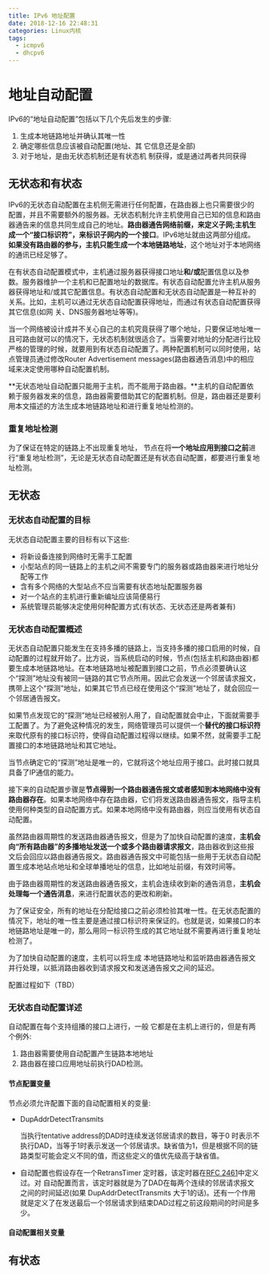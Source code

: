 ```yaml
---
title: IPv6 地址配置
date: 2018-12-16 22:48:31
categories: Linux内核
tags:
  - icmpv6
  - dhcpv6
---
```


# 地址自动配置

IPv6的“地址自动配置”包括以下几个先后发生的步骤:

1. 生成本地链路地址并确认其唯一性
2. 确定哪些信息应该被自动配置(地址、其 它信息还是全部)
3. 对于地址，是由无状态机制还是有状态机 制获得，或是通过两者共同获得

## 无状态和有状态

IPv6的无状态自动配置在主机侧无需进行任何配置，在路由器上也只需要很少的配置，并且不需要额外的服务器。无状态机制允许主机使用自己已知的信息和路由器通告来的信息共同生成自己的地址。**路由器通告网络前缀，来定义子网;主机生成一个“接口标识符”，来标识子网内的一个接口**。IPv6地址就由这两部分组成。**如果没有路由器的参与，主机只能生成一个本地链路地址**，这个地址对于本地网络的通讯已经足够了。

在有状态自动配置模式中，主机通过服务器获得接口地址**和/或**配置信息以及参数。服务器维护一个主机和已配置地址的数据库。有状态自动配置允许主机从服务器获得地址和/或其它配置信息。有状态自动配置和无状态自动配置是一种互补的关系。比如，主机可以通过无状态自动配置获得地址，而通过有状态自动配置获得其它信息(如网 关、DNS服务器地址等等)。

当一个网络被设计成并不关心自己的主机究竟获得了哪个地址，只要保证地址唯一且可路由就可以的情况下，无状态机制就很适合了。当需要对地址的分配进行比较严格的管理的时候，就要用到有状态自动配置了。两种配置机制可以同时使用，站点管理员通过修改Router Advertisement messages(路由器通告消息)中的相应域来决定使用哪种自动配置机制。

**无状态地址自动配置只能用于主机，而不能用于路由器。**主机的自动配置依赖于服务器发来的信息，路由器需要借助其它的配置机制。但是，路由器还是要利用本文描述的方法生成本地链路地址和进行重复地址检测的。

### 重复地址检测

为了保证在特定的链路上不出现重复地址， 节点在将**一个地址应用到接口之前**进行“重复地址检测”，无论是无状态自动配置还是有状态自动配置，都要进行重复地址检测。

## 无状态

### 无状态自动配置的目标

无状态自动配置主要的目标有以下这些:

- 将新设备连接到网络时无需手工配置
- 小型站点的同一链路上的主机之间不需要专门的服务器或路由器来进行地址分配等工作
- 含有多个网络的大型站点不应当需要有状态地址配置服务器
- 对一个站点的主机进行重新编址应该简便易行
- 系统管理员能够决定使用何种配置方式(有状态、无状态还是两者兼有)

### 无状态自动配置概述

无状态自动配置只能发生在支持多播的链路上，当支持多播的接口启用的时候，自动配置的过程就开始了。比方说，当系统启动的时候，节点(包括主机和路由器)都要生成本地链路地址。在本地链路地址被配置到接口之前，节点必须要确认这个“探测”地址没有被同一链路的其它节点所用。因此它会发送一个邻居请求报文，携带上这个“探测”地址，如果其它节点已经在使用这个“探测”地址了，就会回应一个邻居通告报文。

如果节点发现它的“探测”地址已经被别人用了，自动配置就会中止，下面就需要手工配置了。为了避免这种情况的发生，网络管理员可以提供一个**替代的接口标识符**来取代原有的接口标识符，使得自动配置过程得以继续。如果不然，就需要手工配置接口的本地链路地址和其它地址。

当节点确定它的“探测”地址是唯一的，它就将这个地址应用于接口。此时接口就具具备了IP通信的能力。

接下来的自动配置步骤是**节点得到一个路由器通告报文或者感知到本地网络中没有路由器存在**。如果本地网络中存在路由器，它们将发送路由器通告报文，指导主机使用何种类型的自动配置方式。如果本地网络中没有路由器，则应当使用有状态自动配置。

虽然路由器周期性的发送路由器通告报文，但是为了加快自动配置的速度，**主机会向“所有路由器”的多播地址发送一个或多个路由器请求报文**，路由器收到这些报文后会回应以路由器通告报文。路由器通告报文中可能包括一些用于无状态自动配置生成本地站点地址和全球单播地址的信息，比如地址前缀，有效时间等。

由于路由器周期性的发送路由器通告报文，主机会连续收到新的通告消息，**主机会处理每一个通告消息**，来进行配置状态的更改和刷新。

为了保证安全，所有的地址在分配给接口之前必须检验其唯一性。在无状态配置的情况下，地址的唯一性主要是通过接口标识符来保证的。也就是说，如果接口的本地链路地址是唯一的，那么用同一标识符生成的其它地址就不需要再进行重复地址检测了。

为了加快自动配置的速度，主机可以将生成 本地链路地址和监听路由器通告报文并行处理，以抵消路由器收到请求报文和发送通告报文之间的延迟。

配置过程如下（TBD）

### 无状态自动配置详述

自动配置在每个支持组播的接口上进行，一般 它都是在主机上进行的，但是有两个例外:

1. 路由器需要使用自动配置产生链路本地地址
2. 路由器在接口应用地址前执行DAD检测。

#### 节点配置变量

节点必须允许配置下面的自动配置相关的变量:

- DupAddrDetectTransmits

  当执行tentative address的DAD时连续发送邻居请求的数目，等于0 时表示不执行DAD，当等于1时表示发送一个邻居请求。缺省值为1，但是根据不同的链路类型可能会定义不同的值，而这些定义的值优先级高于缺省值。

- 自动配置也假设存在一个RetransTimer 定时器，该定时器在[RFC 2461](https://www.ietf.org/rfc/rfc2461.txt)中定义过。对 自动配置而言，该定时器就是为了DAD在每两个连续的邻居请求报文之间的时间延迟(如果 DupAddrDetectTransmits 大于1的话)。还有一个作用就是定义了在发送最后一个邻居请求到结束DAD过程之前这段期间的时间是多少。

#### 自动配置相关变量



## 有状态




